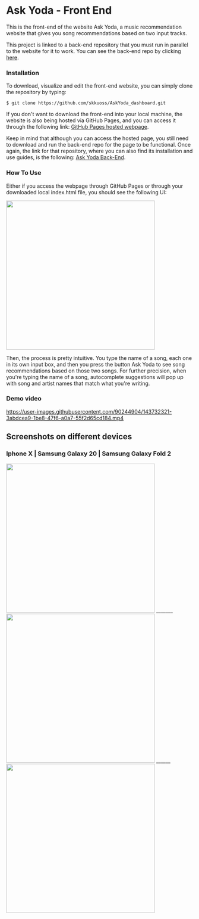 # Ask Yoda - Front End  
This is the front-end of the website Ask Yoda, a music recommendation website that gives you song recommendations based on two input tracks.

This project is linked to a back-end repository that you must run in parallel to the website for it to work. You can see the back-end repo by clicking <a href="https://github.com/skkuoss/AskYoda">here</a>.

### Installation
To download, visualize and edit the front-end website, you can simply clone the repository by typing:

    $ git clone https://github.com/skkuoss/AskYoda_dashboard.git

If you don't want to download the front-end into your local machine, the website is also being hosted via GitHub Pages, and you can access it through the following link: <a href="">GitHub Pages hosted webpage</a>.

Keep in mind that although you can access the hosted page, you still need to download and run the back-end repo for the page to be functional. Once again, the link for that repository, where you can also find its installation and use guides, is the following: <a href="https://github.com/skkuoss/AskYoda">Ask Yoda Back-End</a>.

### How To Use
Either if you access the webpage through GitHub Pages or through your downloaded local index.html file, you should see the following UI:

<img src="https://user-images.githubusercontent.com/90244904/143732680-2b80fa22-da4c-47e9-828b-496816850236.png" height="400" />

Then, the process is pretty intuitive. You type the name of a song, each one in its own input box, and then you press the button Ask Yoda to see song recommendations based on those two songs. For further precision, when you're typing the name of a song, autocomplete suggestions will pop up with song and artist names that match what you're writing.


### Demo video  

https://user-images.githubusercontent.com/90244904/143732321-3abdcea9-1be8-47f6-a0a7-55f2d65cd184.mp4

## Screenshots on different devices
### Iphone X | Samsung Galaxy 20 | Samsung Galaxy Fold 2
<!-- <style>
    div {
        text-align: center;
    }
</style>
 -->
 
<div>
    <img src="https://user-images.githubusercontent.com/90244904/143732680-2b80fa22-da4c-47e9-828b-496816850236.png" height="400" /> _______
    <img src="https://user-images.githubusercontent.com/90244904/143733088-b3dba2af-0ccb-4016-84e7-c91676116dfc.png" height="400"  /> ______    
    <img src="https://user-images.githubusercontent.com/90244904/143733138-5ced0956-53a1-44f6-80ec-1db45900b3b1.png" height="400" />  
</div>
